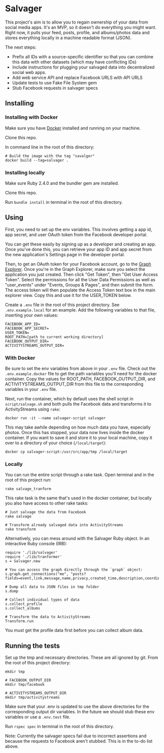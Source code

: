# Salvager

This project's aim is to allow you to regain ownership of your data from social media apps. It's an MVP, so it doesn't
do everything you might want. Right now, it pulls your feed, posts, profile, and albums/photos data and stores
everything locally in a machine readable format (JSON).

The next steps:

* Prefix all IDs with a source-specific identifier so that you can combine this data with other datasets (which
may have conflicting IDs)
* Include instructions for plugging your salvaged data into decentralized social web apps.
* Add web service API and replace Facebook URLS with API URLS
* Update tests to use Fake File System gem
* Stub Facebook requests in salvager specs

## Installing

### Installing with Docker
Make sure you have [Docker](https://www.docker.com) installed and running on your machine.

Clone this repo.

In command line in the root of this directory:

    # Build the image with the tag "savalger"
    docker build --tag=salvager .

### Installing locally
Make sure Ruby 2.4.0 and the bundler gem are installed.

Clone this repo.

Run `bundle install` in terminal in the root of this directory.

## Using

First, you need to set up the env variables. This involves getting a app id, app secret, and 
user OAuth token from the Facebook developer portal.

You can get these easily by signing up as a developer and creating an app. Once you've done this, you can retrieve your
 app ID and app secret from the new application's Settings page in the developer portal. 
 
Then, to get an OAuth token for your Facebook account, go to the [Graph Explorer](https://developers.facebook.com/tools/explorer/). Once you're in the Graph Explorer, make sure you select the application you just created. Then click "Get Token", then "Get User Access Token". Select the permissions for all the User Data Permissions as well as "user_events" under "Events, Groups & Pages", and then submit the form. The access token will then populate the Access Token text box in the main explorer view. Copy this and use it for the USER_TOKEN below.

Create a `.env` file in the root of this project directory. See `.env.example.local` for an example.
Add the following variables to that file, inserting your own values:

    FACEBOOK_APP_ID=
    FACEBOOK_APP_SECRET=
    USER_TOKEN=
    ROOT_PATH=[path to current working directory]
    FACEBOOK_OUTPUT_DIR=
    ACTIVITYSTREAMS_OUTPUT_DIR=

### With Docker

Be sure to set the env variables from above in your `.env` file. Check out the `.env.example.docker` file to get the path variables you'll need for the docker container. Copy the values for ROOT_PATH, FACEBOOK_OUTPUT_DIR, and ACTIVITYSTREAMS_OUTPUT_DIR 
from this file to the corresponding variables in your `.env` file.

Next, run the container, which by default uses the shell script in `script/salvage.sh` and both pulls the Facebook data 
and transforms it to ActivityStreams using `rake`:

    docker run -it --name salvager-script salvager  
    
    
This may take awhile depending on how much data you have, especially photos. Once this has stopped, your data 
now lives inside the docker container. If you want to save it and store it to your local machine, copy it over
to a directory of your choice (`/local/target`):
    
    docker cp salvager-script:/usr/src/app/tmp /local/target

### Locally
You can run the entire script through a rake task. Open terminal and in the root of this project run: 

    rake salvage_tranform

This rake task is the same that's used in the docker container, but locally you also have access to other rake tasks: 

    # Just salvage the data from Facebook
    rake salvage
    
    # Transform already salvaged data into ActivityStreams
    rake transform


Alternatively, you can mess around with the Salvager Ruby object. In an interactive Ruby console (IRB):

    require './lib/salvager'
    require './lib/tranformer'
    s = Salvager.new
    
    # You can access the graph directly through the `graph` object:
    s.graph.get_connections("me", "posts?fields=event,link,message,name,privacy,created_time,description,coordinates,source,likes&limit=200")
    
    # Dump all data to JSON files in tmp folder
    s.dump
     
    # Collect individual types of data
    s.collect_profile
    s.collect_albums
    
    # Transform the data to ActivityStreams
    Transform.run
    
You must get the profile data first before you can collect album data.

## Running the tests

Set up the tmp and necessary directories. These are all ignored by git. From the root of this project directory:

    mkdir tmp
    
    # FACEBOOK_OUTPUT_DIR
    mkdir tmp/facebook
    
    # ACTIVITYSTREAMS_OUTPUT_DIR
    mkdir tmp/activitystreams
    
Make sure that your .env is updated to use the above directories for the corresponding output dir variables. 
In the future we should stub these env variables or use a `.env.test` file.

Run `rspec spec` in terminal in the root of this directory.

Note: Currently the salvager specs fail due to incorrect assertions and because the requests to Facebook aren't stubbed.
 This is in the to-do list above.